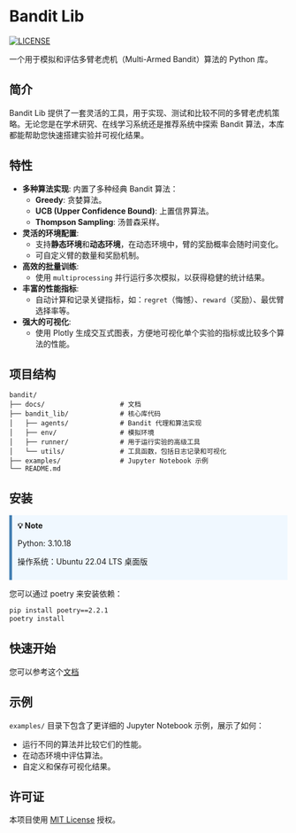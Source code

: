 # Bandit Lib

[![LICENSE](https://img.shields.io/badge/license-MIT-blue.svg)](LICENSE)

一个用于模拟和评估多臂老虎机（Multi-Armed Bandit）算法的 Python 库。

## 简介

Bandit Lib 提供了一套灵活的工具，用于实现、测试和比较不同的多臂老虎机策略。无论您是在学术研究、在线学习系统还是推荐系统中探索 Bandit 算法，本库都能帮助您快速搭建实验并可视化结果。

## 特性

- **多种算法实现**: 内置了多种经典 Bandit 算法：
  - **Greedy**: 贪婪算法。
  - **UCB (Upper Confidence Bound)**: 上置信界算法。
  - **Thompson Sampling**: 汤普森采样。
- **灵活的环境配置**:
  - 支持**静态环境**和**动态环境**，在动态环境中，臂的奖励概率会随时间变化。
  - 可自定义臂的数量和奖励机制。
- **高效的批量训练**:
  - 使用 `multiprocessing` 并行运行多次模拟，以获得稳健的统计结果。
- **丰富的性能指标**:
  - 自动计算和记录关键指标，如：`regret`（悔憾）、`reward`（奖励）、最优臂选择率等。
- **强大的可视化**:
  - 使用 Plotly 生成交互式图表，方便地可视化单个实验的指标或比较多个算法的性能。

## 项目结构

```
bandit/
├── docs/                   # 文档
├── bandit_lib/             # 核心库代码
│   ├── agents/             # Bandit 代理和算法实现
│   ├── env/                # 模拟环境
│   ├── runner/             # 用于运行实验的高级工具
│   └── utils/              # 工具函数，包括日志记录和可视化
├── examples/               # Jupyter Notebook 示例
└── README.md
```

## 安装
<div style="background:#f0f8ff; border-left:5px solid #4682b4; padding:10px; margin:10px 0;">
  <strong>💡 Note</strong>
  <p>Python: 3.10.18</p>
  <p>操作系统：Ubuntu 22.04 LTS 桌面版</p>
</div>

您可以通过 poetry 来安装依赖：

```bash
pip install poetry==2.2.1
poetry install
```

## 快速开始

您可以参考这个[文档](docs/quick_start.md)

## 示例

`examples/` 目录下包含了更详细的 Jupyter Notebook 示例，展示了如何：
- 运行不同的算法并比较它们的性能。
- 在动态环境中评估算法。
- 自定义和保存可视化结果。

## 许可证

本项目使用 [MIT License](LICENSE) 授权。

